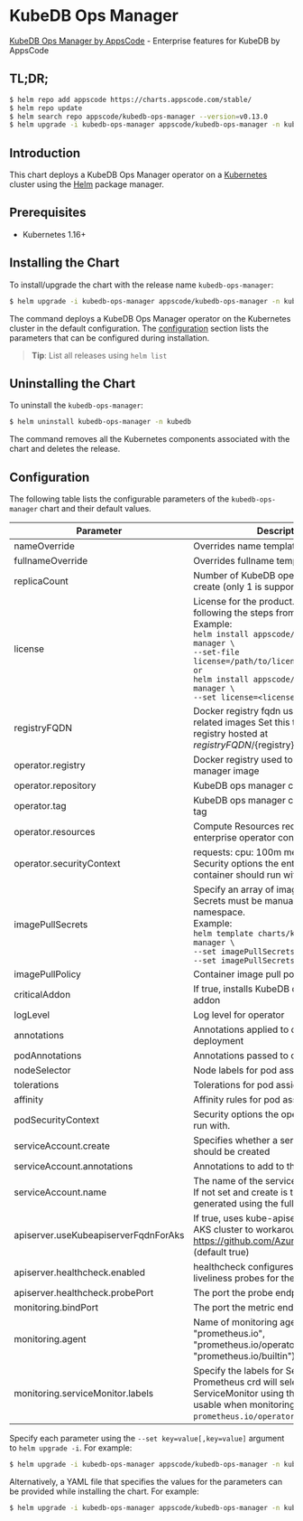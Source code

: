 # KubeDB Ops Manager

[KubeDB Ops Manager by AppsCode](https://github.com/kubedb) - Enterprise features for KubeDB by AppsCode

## TL;DR;

```bash
$ helm repo add appscode https://charts.appscode.com/stable/
$ helm repo update
$ helm search repo appscode/kubedb-ops-manager --version=v0.13.0
$ helm upgrade -i kubedb-ops-manager appscode/kubedb-ops-manager -n kubedb --create-namespace --version=v0.13.0
```

## Introduction

This chart deploys a KubeDB Ops Manager operator on a [Kubernetes](http://kubernetes.io) cluster using the [Helm](https://helm.sh) package manager.

## Prerequisites

- Kubernetes 1.16+

## Installing the Chart

To install/upgrade the chart with the release name `kubedb-ops-manager`:

```bash
$ helm upgrade -i kubedb-ops-manager appscode/kubedb-ops-manager -n kubedb --create-namespace --version=v0.13.0
```

The command deploys a KubeDB Ops Manager operator on the Kubernetes cluster in the default configuration. The [configuration](#configuration) section lists the parameters that can be configured during installation.

> **Tip**: List all releases using `helm list`

## Uninstalling the Chart

To uninstall the `kubedb-ops-manager`:

```bash
$ helm uninstall kubedb-ops-manager -n kubedb
```

The command removes all the Kubernetes components associated with the chart and deletes the release.

## Configuration

The following table lists the configurable parameters of the `kubedb-ops-manager` chart and their default values.

|              Parameter               |                                                                                                                                                                                  Description                                                                                                                                                                                   |                    Default                    |
|--------------------------------------|--------------------------------------------------------------------------------------------------------------------------------------------------------------------------------------------------------------------------------------------------------------------------------------------------------------------------------------------------------------------------------|-----------------------------------------------|
| nameOverride                         | Overrides name template                                                                                                                                                                                                                                                                                                                                                        | <code>""</code>                               |
| fullnameOverride                     | Overrides fullname template                                                                                                                                                                                                                                                                                                                                                    | <code>""</code>                               |
| replicaCount                         | Number of KubeDB operator replicas to create (only 1 is supported)                                                                                                                                                                                                                                                                                                             | <code>1</code>                                |
| license                              | License for the product. Get a license by following the steps from [here](https://stash.run/docs/latest/setup/install/enterprise#get-a-trial-license). <br> Example: <br> `helm install appscode/kubedb-ops-manager \` <br> `--set-file license=/path/to/license/file` <br> `or` <br> `helm install appscode/kubedb-ops-manager \` <br> `--set license=<license file content>` | <code>""</code>                               |
| registryFQDN                         | Docker registry fqdn used to pull KubeDB related images Set this to use docker registry hosted at ${registryFQDN}/${registry}/${image}                                                                                                                                                                                                                                         | <code>""</code>                               |
| operator.registry                    | Docker registry used to pull KubeDB ops manager image                                                                                                                                                                                                                                                                                                                          | <code>kubedb</code>                           |
| operator.repository                  | KubeDB ops manager container image                                                                                                                                                                                                                                                                                                                                             | <code>kubedb-ops-manager</code>               |
| operator.tag                         | KubeDB ops manager container image tag                                                                                                                                                                                                                                                                                                                                         | <code>v0.13.0-14-g63ac74e1_linux_amd64</code> |
| operator.resources                   | Compute Resources required by the enterprise operator container                                                                                                                                                                                                                                                                                                                | <code>{}</code>                               |
| operator.securityContext             | requests: cpu: 100m memory: 128Mi Security options the enterprise operator container should run with                                                                                                                                                                                                                                                                           | <code>{}</code>                               |
| imagePullSecrets                     | Specify an array of imagePullSecrets. Secrets must be manually created in the namespace. <br> Example: <br> `helm template charts/kubedb-ops-manager \` <br> `--set imagePullSecrets[0].name=sec0 \` <br> `--set imagePullSecrets[1].name=sec1`                                                                                                                                | <code>[]</code>                               |
| imagePullPolicy                      | Container image pull policy                                                                                                                                                                                                                                                                                                                                                    | <code>IfNotPresent</code>                     |
| criticalAddon                        | If true, installs KubeDB operator as critical addon                                                                                                                                                                                                                                                                                                                            | <code>false</code>                            |
| logLevel                             | Log level for operator                                                                                                                                                                                                                                                                                                                                                         | <code>3</code>                                |
| annotations                          | Annotations applied to operator deployment                                                                                                                                                                                                                                                                                                                                     | <code>{}</code>                               |
| podAnnotations                       | Annotations passed to operator pod(s).                                                                                                                                                                                                                                                                                                                                         | <code>{}</code>                               |
| nodeSelector                         | Node labels for pod assignment                                                                                                                                                                                                                                                                                                                                                 | <code>{"kubernetes.io/os":"linux"}</code>     |
| tolerations                          | Tolerations for pod assignment                                                                                                                                                                                                                                                                                                                                                 | <code>[]</code>                               |
| affinity                             | Affinity rules for pod assignment                                                                                                                                                                                                                                                                                                                                              | <code>{}</code>                               |
| podSecurityContext                   | Security options the operator pod should run with.                                                                                                                                                                                                                                                                                                                             | <code>{}</code>                               |
| serviceAccount.create                | Specifies whether a service account should be created                                                                                                                                                                                                                                                                                                                          | <code>true</code>                             |
| serviceAccount.annotations           | Annotations to add to the service account                                                                                                                                                                                                                                                                                                                                      | <code>{}</code>                               |
| serviceAccount.name                  | The name of the service account to use. If not set and create is true, a name is generated using the fullname template                                                                                                                                                                                                                                                         | <code></code>                                 |
| apiserver.useKubeapiserverFqdnForAks | If true, uses kube-apiserver FQDN for AKS cluster to workaround https://github.com/Azure/AKS/issues/522 (default true)                                                                                                                                                                                                                                                         | <code>true</code>                             |
| apiserver.healthcheck.enabled        | healthcheck configures the readiness and liveliness probes for the operator pod.                                                                                                                                                                                                                                                                                               | <code>true</code>                             |
| apiserver.healthcheck.probePort      | The port the probe endpoint binds to                                                                                                                                                                                                                                                                                                                                           | <code>8081</code>                             |
| monitoring.bindPort                  | The port the metric endpoint binds to                                                                                                                                                                                                                                                                                                                                          | <code>8080</code>                             |
| monitoring.agent                     | Name of monitoring agent (one of "prometheus.io", "prometheus.io/operator", "prometheus.io/builtin")                                                                                                                                                                                                                                                                           | <code>""</code>                               |
| monitoring.serviceMonitor.labels     | Specify the labels for ServiceMonitor. Prometheus crd will select ServiceMonitor using these labels. Only usable when monitoring agent is `prometheus.io/operator`.                                                                                                                                                                                                            | <code>{}</code>                               |


Specify each parameter using the `--set key=value[,key=value]` argument to `helm upgrade -i`. For example:

```bash
$ helm upgrade -i kubedb-ops-manager appscode/kubedb-ops-manager -n kubedb --create-namespace --version=v0.13.0 --set replicaCount=1
```

Alternatively, a YAML file that specifies the values for the parameters can be provided while
installing the chart. For example:

```bash
$ helm upgrade -i kubedb-ops-manager appscode/kubedb-ops-manager -n kubedb --create-namespace --version=v0.13.0 --values values.yaml
```
